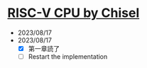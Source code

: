 # [RISC-V CPU by Chisel](https://github.com/diohabara/chisel_riscv)

- 2023/08/17
- 2023/08/17
  - [x] 第一章読了
  - [ ] Restart the implementation
